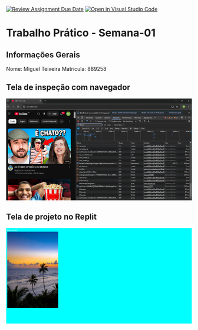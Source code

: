 [![Review Assignment Due Date](https://classroom.github.com/assets/deadline-readme-button-22041afd0340ce965d47ae6ef1cefeee28c7c493a6346c4f15d667ab976d596c.svg)](https://classroom.github.com/a/SEqSgEYu)
[![Open in Visual Studio Code](https://classroom.github.com/assets/open-in-vscode-2e0aaae1b6195c2367325f4f02e2d04e9abb55f0b24a779b69b11b9e10269abc.svg)](https://classroom.github.com/online_ide?assignment_repo_id=18291757&assignment_repo_type=AssignmentRepo)
# Trabalho Prático - Semana-01

## Informações Gerais
Nome: Miguel Teixeira 
Matricula: 889258

## Tela de inspeção com navegador
![alt text](image-3.png)

## Tela de projeto no Replit
![alt text](image-2.png)


